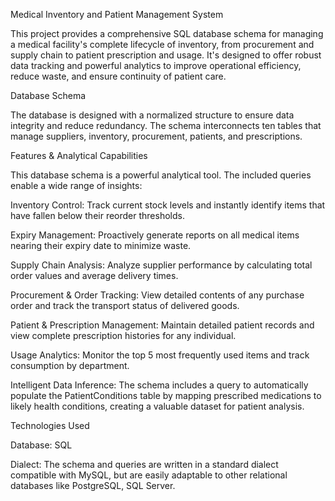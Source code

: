 Medical Inventory and Patient Management System

This project provides a comprehensive SQL database schema for managing a medical facility's complete lifecycle of inventory, from procurement and supply chain to patient prescription and usage. It's designed to offer robust data tracking and powerful analytics to improve operational efficiency, reduce waste, and ensure continuity of patient care.



Database Schema

The database is designed with a normalized structure to ensure data integrity and reduce redundancy. The schema interconnects ten tables that manage suppliers, inventory, procurement, patients, and prescriptions.





Features & Analytical Capabilities



This database schema is a powerful analytical tool. The included queries enable a wide range of insights:

Inventory Control: Track current stock levels and instantly identify items that have fallen below their reorder thresholds.

Expiry Management: Proactively generate reports on all medical items nearing their expiry date to minimize waste.

Supply Chain Analysis: Analyze supplier performance by calculating total order values and average delivery times.

Procurement & Order Tracking: View detailed contents of any purchase order and track the transport status of delivered goods.

Patient & Prescription Management: Maintain detailed patient records and view complete prescription histories for any individual.

Usage Analytics: Monitor the top 5 most frequently used items and track consumption by department.

Intelligent Data Inference: The schema includes a query to automatically populate the PatientConditions table by mapping prescribed medications to likely health conditions, creating a valuable dataset for patient analysis.


Technologies Used


Database: SQL

Dialect: The schema and queries are written in a standard dialect compatible with MySQL, but are easily adaptable to other relational databases like PostgreSQL, SQL Server.

